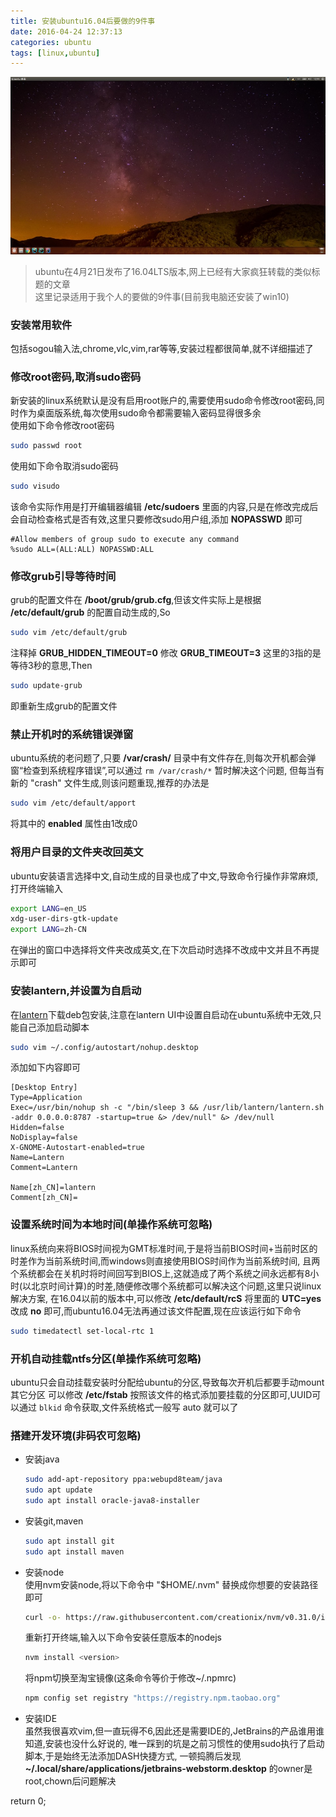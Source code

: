 ```yaml
---
title: 安装ubuntu16.04后要做的9件事
date: 2016-04-24 12:37:13
categories: ubuntu
tags: [linux,ubuntu]
---
```



![ubuntu16.04](/img/ubuntu16_04.jpg)

> ubuntu在4月21日发布了16.04LTS版本,网上已经有大家疯狂转载的类似标题的文章  
这里记录适用于我个人的要做的9件事(目前我电脑还安装了win10)

### 安装常用软件
包括sogou输入法,chrome,vlc,vim,rar等等,安装过程都很简单,就不详细描述了
 
### 修改root密码,取消sudo密码
新安装的linux系统默认是没有启用root账户的,需要使用sudo命令修改root密码,同时作为桌面版系统,每次使用sudo命令都需要输入密码显得很多余  
使用如下命令修改root密码
```bash
sudo passwd root
```

使用如下命令取消sudo密码
```bash
sudo visudo
```
该命令实际作用是打开编辑器编辑 **/etc/sudoers** 里面的内容,只是在修改完成后会自动检查格式是否有效,这里只要修改sudo用户组,添加 **NOPASSWD** 即可
```
#Allow members of group sudo to execute any command
%sudo ALL=(ALL:ALL) NOPASSWD:ALL
```

<!-- more -->
    
### 修改grub引导等待时间
grub的配置文件在 **/boot/grub/grub.cfg**,但该文件实际上是根据 **/etc/default/grub** 的配置自动生成的,So
```bash
sudo vim /etc/default/grub
```
注释掉 **GRUB_HIDDEN_TIMEOUT=0** 修改 **GRUB_TIMEOUT=3** 这里的3指的是等待3秒的意思,Then
```bash
sudo update-grub
```
即重新生成grub的配置文件
    
### 禁止开机时的系统错误弹窗
ubuntu系统的老问题了,只要 **/var/crash/** 目录中有文件存在,则每次开机都会弹窗“检查到系统程序错误”,可以通过 `rm /var/crash/*` 暂时解决这个问题,
但每当有新的 "crash" 文件生成,则该问题重现,推荐的办法是
```bash
sudo vim /etc/default/apport
```
将其中的 **enabled** 属性由1改成0
    
### 将用户目录的文件夹改回英文
ubuntu安装语言选择中文,自动生成的目录也成了中文,导致命令行操作非常麻烦,打开终端输入
```bash
export LANG=en_US
xdg-user-dirs-gtk-update
export LANG=zh-CN
```
在弹出的窗口中选择将文件夹改成英文,在下次启动时选择不改成中文并且不再提示即可
    
### 安装lantern,并设置为自启动
在[lantern](https://github.com/getlantern/lantern)下载deb包安装,注意在lantern UI中设置自启动在ubuntu系统中无效,只能自己添加启动脚本
```bash
sudo vim ~/.config/autostart/nohup.desktop
```
添加如下内容即可
```
[Desktop Entry]
Type=Application
Exec=/usr/bin/nohup sh -c "/bin/sleep 3 && /usr/lib/lantern/lantern.sh -addr 0.0.0.0:8787 -startup=true &> /dev/null" &> /dev/null
Hidden=false
NoDisplay=false
X-GNOME-Autostart-enabled=true
Name=Lantern
Comment=Lantern

Name[zh_CN]=lantern
Comment[zh_CN]=
```

### 设置系统时间为本地时间(单操作系统可忽略)
linux系统向来将BIOS时间视为GMT标准时间,于是将当前BIOS时间+当前时区的时差作为当前系统时间,而windows则直接使用BIOS时间作为当前系统时间,
且两个系统都会在关机时将时间回写到BIOS上,这就造成了两个系统之间永远都有8小时(以北京时间计算)的时差,随便修改哪个系统都可以解决这个问题,这里只说linux解决方案,
在16.04以前的版本中,可以修改 **/etc/default/rcS** 将里面的 **UTC=yes** 改成 **no** 即可,而ubuntu16.04无法再通过该文件配置,现在应该运行如下命令
```bash
sudo timedatectl set-local-rtc 1
```
    
### 开机自动挂载ntfs分区(单操作系统可忽略)
ubuntu只会自动挂载安装时分配给ubuntu的分区,导致每次开机后都要手动mount其它分区
可以修改 **/etc/fstab** 按照该文件的格式添加要挂载的分区即可,UUID可以通过 `blkid` 命令获取,文件系统格式一般写 auto 就可以了
    
### 搭建开发环境(非码农可忽略)
- 安装java  
    ```bash
    sudo add-apt-repository ppa:webupd8team/java
    sudo apt update
    sudo apt install oracle-java8-installer
    ```
- 安装git,maven  
    ```bash
    sudo apt install git
    sudo apt install maven
    ```
- 安装node  
    使用nvm安装node,将以下命令中 "$HOME/.nvm" 替换成你想要的安装路径即可
    ```bash
    curl -o- https://raw.githubusercontent.com/creationix/nvm/v0.31.0/install.sh | NVM_DIR="$HOME/.nvm" bash
    ```
    重新打开终端,输入以下命令安装任意版本的nodejs
    ```bash
    nvm install <version>
    ```
    将npm切换至淘宝镜像(这条命令等价于修改~/.npmrc)
    ```bash
    npm config set registry "https://registry.npm.taobao.org"
    ```
- 安装IDE  
    虽然我很喜欢vim,但一直玩得不6,因此还是需要IDE的,JetBrains的产品谁用谁知道,安装也没什么好说的,
    唯一踩到的坑是之前习惯性的使用sudo执行了启动脚本,于是始终无法添加DASH快捷方式,
    一顿捣腾后发现 **~/.local/share/applications/jetbrains-webstorm.desktop** 的owner是root,chown后问题解决
    
return 0;
    
    
    
